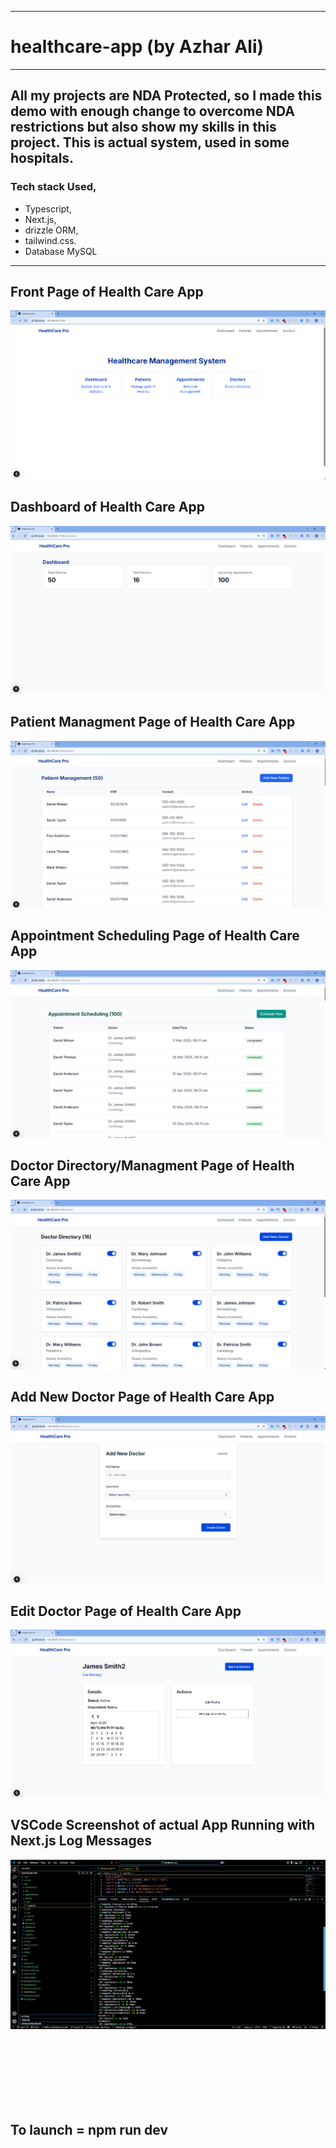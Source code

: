 ___
# healthcare-app (by **Azhar Ali**)

___
## All my projects are NDA Protected, so I made this demo with enough change to overcome NDA restrictions but also show my skills in this project. This is actual system, used in some hospitals.

### **Tech stack Used,**
+ Typescript, 
+ Next.js, 
+ drizzle ORM, 
+ tailwind.css.
+ Database MySQL



___

## Front Page of Health Care App
![Front Page of Health Care App](public/hc1.png)


## Dashboard of Health Care App
![Dashboard of Health Care App](public/hc2.png)


## Patient Managment Page of Health Care App
![Patient Managment Page of Health Care App](public/hc3.png)

## Appointment Scheduling Page of Health Care App
![Appointment Scheduling Page of Health Care App](public/hc4.png)

## Doctor Directory/Managment Page of Health Care App
![Doctor Directory/Managment Page of Health Care App](public/hc5.png)

## Add New Doctor Page of Health Care App
![Add New Doctor Page of Health Care App](public/hc6.png)

## Edit Doctor Page of Health Care App
![Edit Doctor Page of Health Care App](public/hc7.png)

## VSCode Screenshot of actual App Running with Next.js Log Messages
![VSCode Screenshot of actual App Running with Next.js Messages](public/hc8.png)





<br>
<br>
<br>
<br>
<br>
<br>


## To launch = npm run dev
